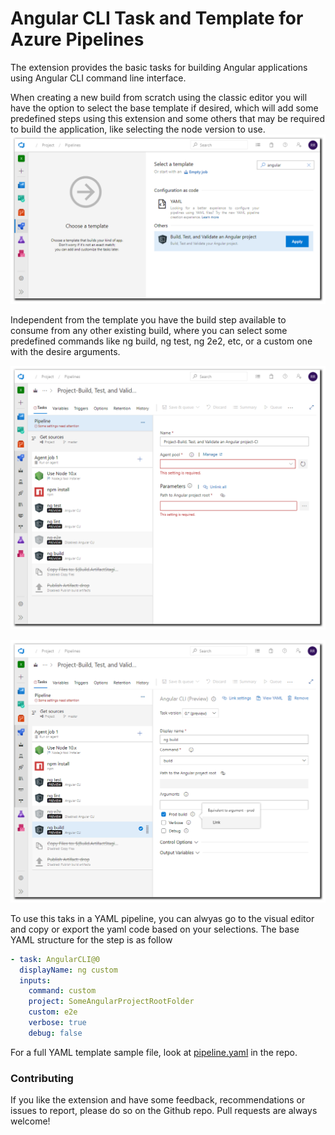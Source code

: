 # Angular CLI Task and Template for Azure Pipelines

The extension provides the basic tasks for building Angular applications using Angular CLI command line interface.

When creating a new build from scratch using the classic editor you will have the option to select the base template if desired, which will add some predefined steps using this extension and some others that may be required to build the application, like selecting the node version to use.
  ![Selecting the template from Classic Editor](https://raw.githubusercontent.com/alexruizprado/azure-pipelines-angular-cli-task/master/images/template_1.png)

Independent from the template you have the build step available to consume from any other existing build, where you can select some predefined commands like ng build, ng test, ng 2e2, etc, or a custom one with the desire arguments.

![Template applied](https://raw.githubusercontent.com/alexruizprado/azure-pipelines-angular-cli-task/master/images/template_2.png)

![Extra options](https://raw.githubusercontent.com/alexruizprado/azure-pipelines-angular-cli-task/master/images/template_3.png)

To use this taks in a YAML pipeline, you can alwyas go to the visual editor and copy or export the yaml code based on your selections. The base YAML structure for the step is as follow

```yaml
- task: AngularCLI@0
  displayName: ng custom
  inputs:
    command: custom
    project: SomeAngularProjectRootFolder
    custom: e2e
    verbose: true
    debug: false
```
For a full YAML template sample file, look at [pipeline.yaml](pipeline.yaml) in the repo.

### Contributing
If you like the extension and have some feedback, recommendations or issues to report, please do so on the Github repo. Pull requests are always welcome!
